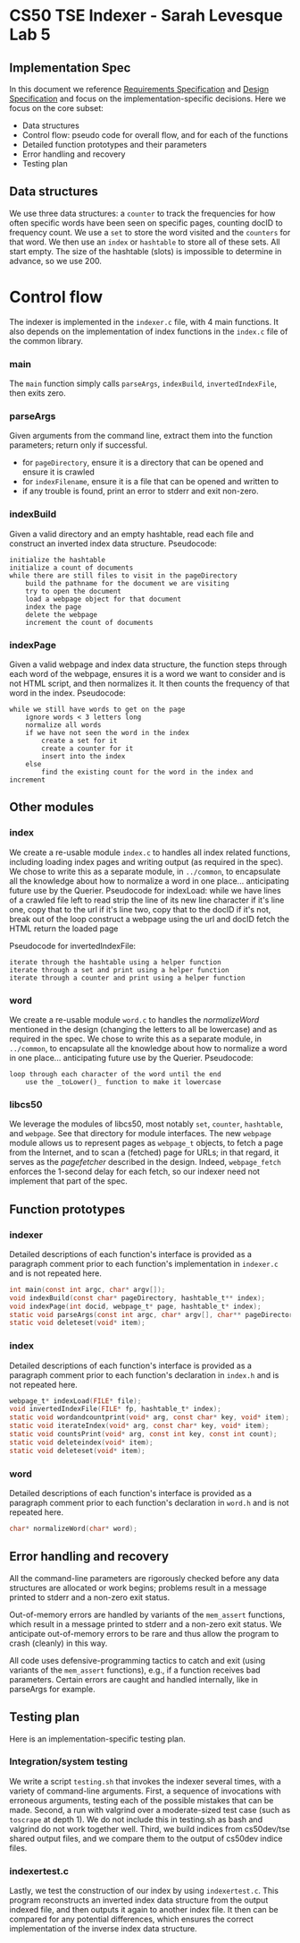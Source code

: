 # CS50 TSE Indexer - Sarah Levesque Lab 5
## Implementation Spec

In this document we reference [Requirements Specification](REQUIREMENTS.md) and [Design Specification](DESIGN.md) and focus on the implementation-specific decisions.
Here we focus on the core subset:

-  Data structures
-  Control flow: pseudo code for overall flow, and for each of the functions
-  Detailed function prototypes and their parameters
-  Error handling and recovery
-  Testing plan

## Data structures 
We use three data structures: a `counter` to track the frequencies for how often specific words have been seen on specific pages, counting docID to frequency count. We use a `set` to store the word visited and the `counters` for that word. We then use an `index` or `hashtable` to store all of these sets. All start empty.
The size of the hashtable (slots) is impossible to determine in advance, so we use 200.

# Control flow
The indexer is implemented in the `indexer.c` file, with 4 main functions. It also depends on the implementation of index functions in the `index.c` file of the common library.

### main
The `main` function simply calls `parseArgs`, `indexBuild`, `invertedIndexFile`, then exits zero.

### parseArgs
Given arguments from the command line, extract them into the function parameters; return only if successful.

* for `pageDirectory`, ensure it is a directory that can be opened and ensure it is crawled
* for `indexFilename`, ensure it is a file that can be opened and written to
* if any trouble is found, print an error to stderr and exit non-zero.

### indexBuild

Given a valid directory and an empty hashtable, read each file and construct an inverted index data structure.
Pseudocode:

	initialize the hashtable 
    initialize a count of documents
    while there are still files to visit in the pageDirectory
		build the pathname for the document we are visiting
        try to open the document
        load a webpage object for that document
        index the page
		delete the webpage
        increment the count of documents

### indexPage

Given a valid webpage and index data structure, the function steps through each word of the webpage, ensures it is a word we want to consider and is not HTML script, and then normalizes it. It then counts the frequency of that word in the index.
Pseudocode:

	while we still have words to get on the page
        ignore words < 3 letters long 
        normalize all words
        if we have not seen the word in the index
            create a set for it
            create a counter for it
            insert into the index
        else
            find the existing count for the word in the index and increment
    

## Other modules

### index

We create a re-usable module `index.c` to handles all index related functions, including loading index pages and writing output (as required in the spec).
We chose to write this as a separate module, in `../common`, to encapsulate all the knowledge about how to normalize a word in one place... anticipating future use by the Querier.
Pseudocode for indexLoad:
    while we have lines of a crawled file left to read
        strip the line of its new line character
        if it's line one, copy that to the url
        if it's line two, copy that to the docID
        if it's not, break out of the loop
    construct a webpage using the url and docID
    fetch the HTML
    return the loaded page

Pseudocode for invertedIndexFile:

    iterate through the hashtable using a helper function
    iterate through a set and print using a helper function
    iterate through a counter and print using a helper function

### word

We create a re-usable module `word.c` to handles the *normalizeWord*  mentioned in the design (changing the letters to all be lowercase) and as required in the spec.
We chose to write this as a separate module, in `../common`, to encapsulate all the knowledge about how to normalize a word in one place... anticipating future use by the Querier.
Pseudocode:
    
    loop through each character of the word until the end
        use the _toLower()_ function to make it lowercase

### libcs50

We leverage the modules of libcs50, most notably `set`, `counter`, `hashtable`, and `webpage`.
See that directory for module interfaces.
The new `webpage` module allows us to represent pages as `webpage_t` objects, to fetch a page from the Internet, and to scan a (fetched) page for URLs; in that regard, it serves as the *pagefetcher* described in the design.
Indeed, `webpage_fetch` enforces the 1-second delay for each fetch, so our indexer need not implement that part of the spec.

## Function prototypes

### indexer

Detailed descriptions of each function's interface is provided as a paragraph comment prior to each function's implementation in `indexer.c` and is not repeated here.

```c
int main(const int argc, char* argv[]);
void indexBuild(const char* pageDirectory, hashtable_t** index);
void indexPage(int docid, webpage_t* page, hashtable_t* index);
static void parseArgs(const int argc, char* argv[], char** pageDirectory, char** indexFilename);
static void deleteset(void* item);
```

### index

Detailed descriptions of each function's interface is provided as a paragraph comment prior to each function's declaration in `index.h` and is not repeated here.

```c
webpage_t* indexLoad(FILE* file);
void invertedIndexFile(FILE* fp, hashtable_t* index);
static void wordandcountprint(void* arg, const char* key, void* item);
static void iterateIndex(void* arg, const char* key, void* item);
static void countsPrint(void* arg, const int key, const int count);
static void deleteindex(void* item);
static void deleteset(void* item);
```

### word
Detailed descriptions of each function's interface is provided as a paragraph comment prior to each function's declaration in `word.h` and is not repeated here.

```c
char* normalizeWord(char* word);
```

## Error handling and recovery

All the command-line parameters are rigorously checked before any data structures are allocated or work begins; problems result in a message printed to stderr and a non-zero exit status.

Out-of-memory errors are handled by variants of the `mem_assert` functions, which result in a message printed to stderr and a non-zero exit status.
We anticipate out-of-memory errors to be rare and thus allow the program to crash (cleanly) in this way.

All code uses defensive-programming tactics to catch and exit (using variants of the `mem_assert` functions), e.g., if a function receives bad parameters. Certain errors are caught and handled internally, like in parseArgs for example.

## Testing plan

Here is an implementation-specific testing plan.

### Integration/system testing

We write a script `testing.sh` that invokes the indexer several times, with a variety of command-line arguments.
First, a sequence of invocations with erroneous arguments, testing each of the possible mistakes that can be made.
Second, a run with valgrind over a moderate-sized test case (such as `toscrape` at depth 1). We do not include this in testing.sh as bash and valgrind do not work together well.
Third, we build indices from cs50dev/tse shared output files, and we compare them to the output of cs50dev indice files.

### indexertest.c
Lastly, we test the construction of our index by using `indexertest.c`.
This program reconstructs an inverted index data structure from the output indexed file, and then outputs it again to another index file. It then can be compared for any potential differences, which ensures the correct implementation of the inverse index data structure.




